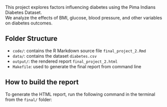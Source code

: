 This project explores factors influencing diabetes using the Pima Indians Diabetes Dataset.  
We analyze the effects of BMI, glucose, blood pressure, and other variables on diabetes outcomes.

## Folder Structure

- `code/`: contains the R Markdown source file `final_project_2.Rmd`
- `data/`: contains the dataset `diabetes.csv`
- `output/`: the rendered report `final_project_2.html`
- `Makefile`: used to generate the final report from command line

## How to build the report

To generate the HTML report, run the following command in the terminal from the `final/` folder: